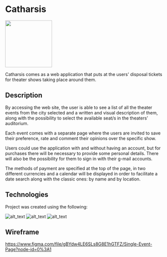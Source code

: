 # Catharsis 

<img src="https://user-images.githubusercontent.com/69719591/158774688-78e2a450-bba1-4715-a6e5-1640bc6ff08c.png" width="150" height="150">

Catharsis comes as a web application that puts at the users' disposal tickets for theater shows taking place around them. 


## Description

By accessing the web site, the user is able to see a list of all the theater events from the city selected and a written and visual description of them, along with the possibility to select the available seat/s in the theaters’ auditorium. 

Each event comes with a separate page where the users are invited to save their preference, rate and comment their opinions over the specific show. 

Users could use the application with and without having an account, but for purchases there will be necessary to provide some personal details. There will also be the possibility for them to sign in with their g-mail accounts. 

The methods of payment are specified at the top of the page, in two different currencies and a calendar will be displayed in order to facilitate a date search along with the classic ones: by name and by location.  


## Technologies

Project was created using the following: 
 

![_alt_text_](https://img.shields.io/badge/ReactJS-v17.0.2-61DAFB?style=or-the-badge&logo=React)
![_alt_text_](https://img.shields.io/badge/NodeJS-v12.0.0-339933?style=or-the-badge&logo=nodedotjs&color=for-the-badge=#000000) 
![_alt_text_](https://img.shields.io/badge/Mysql-v8.0-4479A1?style=or-the-badge&logo=Mysql)

## Wireframe

https://www.figma.com/file/gBYdw4LE6SLs8G8E1hGTFZ/Single-Event-Page?node-id=0%3A1
